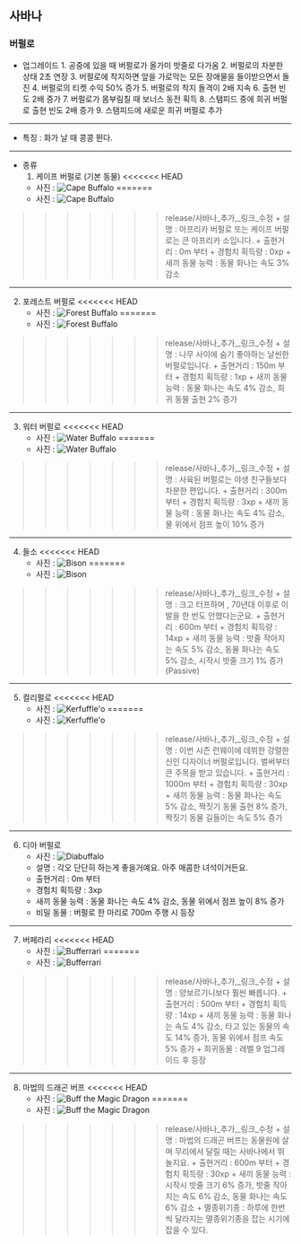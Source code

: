 ## 사바나
### 버펄로
+ 업그레이드
      1.  공중에 있을 때 버펄로가 올가미 밧줄로 다가옴
      2. 버펄로의 차분한 상태 2초 연장
      3.  버펄로에 착지하면 앞을 가로막는 모든 장애물을 들이받으면서 돌진
      4. 버펄로의 티켓 수익 50% 증가
      5. 버펄로의 착지 돌격이 2배 지속
      6. 출현 빈도 2배 증가
      7. 버펄로가 몸부림칠 때 보너스 동전 획득
      8. 스탬피드 중에 희귀 버펄로 출현 빈도 2배 증가
      9. 스탬피드에 새로운 희귀 버펄로 추가
***
+ 특징 : 화가 날 때 콩콩 뛴다.
***
+ 종류
  1. 케이프 버펄로 (기본 동물)
<<<<<<< HEAD
    + 사진 : ![Cape Buffalo](./buffalopicture/CapeBuffalo.png)
=======
    + 사진 : ![Cape Buffalo](./buffalo_picture/Cape_Buffalo.png)
>>>>>>> release/사바나_추가,_링크_수정
    + 설명 : 아프리카 버펄로 또는 케이프 버펄로는 큰 아프리카 소입니다.
    + 출현거리 : 0m 부터
    + 경험치 획득량 : 0xp
    + 새끼 동물 능력 : 동물 화나는 속도 3% 감소
***
  2. 포레스트 버펄로
<<<<<<< HEAD
      + 사진 : ![Forest Buffalo](./buffalopicture/ForestBuffalo.png)
=======
      + 사진 : ![Forest Buffalo](./buffalo_picture/Forest_Buffalo.png)
>>>>>>> release/사바나_추가,_링크_수정
      + 설명 : 나무 사이에 숨기 좋아하는 날씬한 버펄로입니다.
      + 출현거리 : 150m 부터
      + 경험치 획득량 : 1xp
      + 새끼 동물 능력 : 동물 화나는 속도 4% 감소, 희귀 동물 출현 2% 증가
***
  3. 워터 버펄로
<<<<<<< HEAD
      + 사진 : ![Water Buffalo](./buffalopicture/WaterBuffalo.png)
=======
      + 사진 : ![Water Buffalo](./buffalo_picture/Water_Buffalo.png)
>>>>>>> release/사바나_추가,_링크_수정
      + 설명 : 사육된 버펄로는 야생 친구들보다 차분한 편입니다.
      + 출현거리 : 300m 부터
      + 경험치 획득량 : 3xp
      + 새끼 동물 능력 : 동물 화나는 속도 4% 감소, 물 위에서 점프 높이 10% 증가
***
  4. 들소
<<<<<<< HEAD
      + 사진 : ![Bison](./buffalopicture/Bison.png)
=======
      + 사진 : ![Bison](./buffalo_picture/Bison.png)
>>>>>>> release/사바나_추가,_링크_수정
      + 설명 : 크고 터프하며 , 70년대 이후로 이발을 한 번도 안했다는군요.
      + 출현거리 : 600m 부터
      + 경험치 획득량 : 14xp
      + 새끼 동물 능력 : 밧줄 작아지는 속도 5% 감소, 동물 화나는 속도 5% 감소, 시작시 밧줄 크기 1% 증가(Passive)
***
  5. 컬리펄로
<<<<<<< HEAD
      + 사진 : ![Kerfuffle'o](./buffalopicture/Kerfuffle'o.png)
=======
      + 사진 : ![Kerfuffle'o](./buffalo_picture/Kerfuffle'o.png)
>>>>>>> release/사바나_추가,_링크_수정
      + 설명 : 이번 시즌 런웨이에 데뷔한 강렬한 신인 디자이너 버펄로입니다. 벌써부터 큰 주목을 받고 있습니다.
      + 출현거리 : 1000m 부터
      + 경험치 획득량 : 30xp
      + 새끼 동물 능력 : 동물 화나는 속도 5% 감소, 짝짓기 동물 출현 8% 증가, 짝짓기 동물 길들이는 속도 5% 증가
***
  6. 디아 버펄로
      + 사진 : ![Diabuffalo](./buffalopicture/Diabuffalo.png)
      + 설명 : 각오 단단히 하는게 좋을거예요. 아주 매콤한 녀석이거든요.
      + 출현거리 : 0m 부터
      + 경험치 획득량 : 3xp
      + 새끼 동물 능력 : 동물 화나는 속도 4% 감소, 동물 위에서 점프 높이 8% 증가
      + 비밀 동물 : 버펄로 한 마리로 700m 주행 시 등장
***
  7. 버페라리
<<<<<<< HEAD
      + 사진 : ![Bufferrari](./buffalopicture/Bufferrari.png)
=======
      + 사진 : ![Bufferrari](./buffalo_picture/Bufferrari.png)
>>>>>>> release/사바나_추가,_링크_수정
      + 설명 : 양보르기니보다 훨씬 빠릅니다.
      + 출현거리 : 500m 부터
      + 경험치 획득량 : 14xp
      + 새끼 동물 능력 : 동물 화나는 속도 4% 감소, 타고 있는 동물의 속도 14% 증가, 동물 위에서 점프 속도 5% 증가
      + 희귀동물 : 레벨 9 업그레이드 후 등장
***
  8. 마법의 드래곤 버프
<<<<<<< HEAD
      + 사진 : ![Buff the Magic Dragon](./buffalopicture/BufftheMagicDragon.jpg)
=======
      + 사진 : ![Buff the Magic Dragon](./buffalo_picture/Buff_the_Magic_Dragon.jpg)
>>>>>>> release/사바나_추가,_링크_수정
      + 설명 : 마법의 드래곤 버프는 동물원에 살며 무리에서 달릴 때는 사바나에서 뛰놀지요.
      + 출현거리 : 600m 부터
      + 경험치 획득량 : 30xp
      + 새끼 동물 능력 : 시작시 밧줄 크기 6% 증가, 밧줄 작아지는 속도 6% 감소, 동물 화나는 속도 6% 감소
      + 멸종위기종 : 하루에 한번씩 달라지는 멸종위기종을 잡는 시기에 잡을 수 있다.
